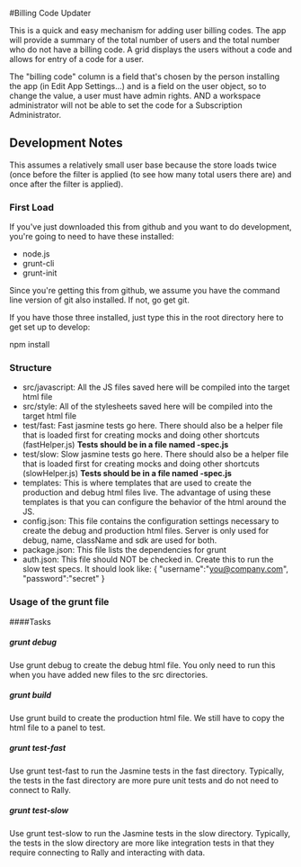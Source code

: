 #Billing Code Updater

This is a quick and easy mechanism for adding user billing codes. The
app will provide a summary of the total number of users and the total number
who do not have a billing code.  A grid displays the users without a code and
allows for entry of a code for a user.

The "billing code" column is a field that's chosen by the person installing
the app (in Edit App Settings...) and is a field on the user object, so to
change the value, a user must have admin rights.  AND a workspace administrator
will not be able to set the code for a Subscription Administrator.

## Development Notes

This assumes a relatively small user base because the store loads twice (once
before the filter is applied (to see how many total users there are) and once
after the filter is applied).  

### First Load

If you've just downloaded this from github and you want to do development, 
you're going to need to have these installed:

 * node.js
 * grunt-cli
 * grunt-init
 
Since you're getting this from github, we assume you have the command line
version of git also installed.  If not, go get git.

If you have those three installed, just type this in the root directory here
to get set up to develop:

  npm install

### Structure

  * src/javascript:  All the JS files saved here will be compiled into the 
  target html file
  * src/style: All of the stylesheets saved here will be compiled into the 
  target html file
  * test/fast: Fast jasmine tests go here.  There should also be a helper 
  file that is loaded first for creating mocks and doing other shortcuts
  (fastHelper.js) **Tests should be in a file named <something>-spec.js**
  * test/slow: Slow jasmine tests go here.  There should also be a helper
  file that is loaded first for creating mocks and doing other shortcuts 
  (slowHelper.js) **Tests should be in a file named <something>-spec.js**
  * templates: This is where templates that are used to create the production
  and debug html files live.  The advantage of using these templates is that
  you can configure the behavior of the html around the JS.
  * config.json: This file contains the configuration settings necessary to
  create the debug and production html files.  Server is only used for debug,
  name, className and sdk are used for both.
  * package.json: This file lists the dependencies for grunt
  * auth.json: This file should NOT be checked in.  Create this to run the
  slow test specs.  It should look like:
    {
        "username":"you@company.com",
        "password":"secret"
    }
  
### Usage of the grunt file
####Tasks
    
##### grunt debug

Use grunt debug to create the debug html file.  You only need to run this when you have added new files to
the src directories.

##### grunt build

Use grunt build to create the production html file.  We still have to copy the html file to a panel to test.

##### grunt test-fast

Use grunt test-fast to run the Jasmine tests in the fast directory.  Typically, the tests in the fast 
directory are more pure unit tests and do not need to connect to Rally.

##### grunt test-slow

Use grunt test-slow to run the Jasmine tests in the slow directory.  Typically, the tests in the slow
directory are more like integration tests in that they require connecting to Rally and interacting with
data.
